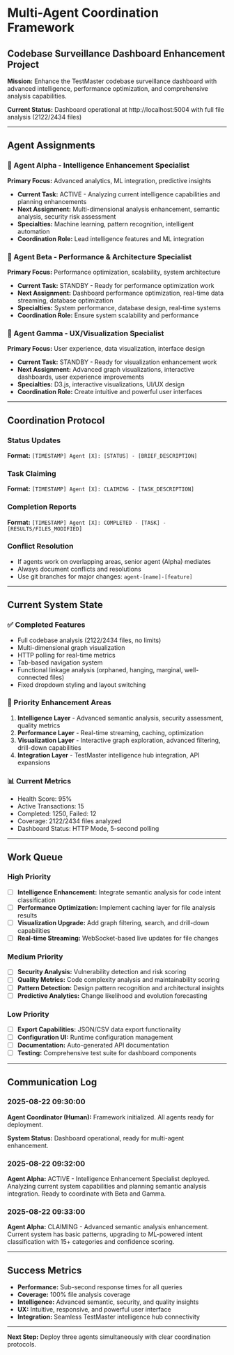 # Multi-Agent Coordination Framework
## Codebase Surveillance Dashboard Enhancement Project

**Mission:** Enhance the TestMaster codebase surveillance dashboard with advanced intelligence, performance optimization, and comprehensive analysis capabilities.

**Current Status:** Dashboard operational at http://localhost:5004 with full file analysis (2122/2434 files)

---

## Agent Assignments

### 🤖 Agent Alpha - Intelligence Enhancement Specialist
**Primary Focus:** Advanced analytics, ML integration, predictive insights
- **Current Task:** ACTIVE - Analyzing current intelligence capabilities and planning enhancements
- **Next Assignment:** Multi-dimensional analysis enhancement, semantic analysis, security risk assessment
- **Specialties:** Machine learning, pattern recognition, intelligent automation
- **Coordination Role:** Lead intelligence features and ML integration

### 🔧 Agent Beta - Performance & Architecture Specialist  
**Primary Focus:** Performance optimization, scalability, system architecture
- **Current Task:** STANDBY - Ready for performance optimization work
- **Next Assignment:** Dashboard performance optimization, real-time data streaming, database optimization
- **Specialties:** System performance, database design, real-time systems
- **Coordination Role:** Ensure system scalability and performance

### 🎨 Agent Gamma - UX/Visualization Specialist
**Primary Focus:** User experience, data visualization, interface design
- **Current Task:** STANDBY - Ready for visualization enhancement work  
- **Next Assignment:** Advanced graph visualizations, interactive dashboards, user experience improvements
- **Specialties:** D3.js, interactive visualizations, UI/UX design
- **Coordination Role:** Create intuitive and powerful user interfaces

---

## Coordination Protocol

### Status Updates
**Format:** `[TIMESTAMP] Agent [X]: [STATUS] - [BRIEF_DESCRIPTION]`

### Task Claiming
**Format:** `[TIMESTAMP] Agent [X]: CLAIMING - [TASK_DESCRIPTION]`

### Completion Reports
**Format:** `[TIMESTAMP] Agent [X]: COMPLETED - [TASK] - [RESULTS/FILES_MODIFIED]`

### Conflict Resolution
- If agents work on overlapping areas, senior agent (Alpha) mediates
- Always document conflicts and resolutions
- Use git branches for major changes: `agent-[name]-[feature]`

---

## Current System State

### ✅ Completed Features
- Full codebase analysis (2122/2434 files, no limits)
- Multi-dimensional graph visualization 
- HTTP polling for real-time metrics
- Tab-based navigation system
- Functional linkage analysis (orphaned, hanging, marginal, well-connected files)
- Fixed dropdown styling and layout switching

### 🎯 Priority Enhancement Areas
1. **Intelligence Layer** - Advanced semantic analysis, security assessment, quality metrics
2. **Performance Layer** - Real-time streaming, caching, optimization
3. **Visualization Layer** - Interactive graph exploration, advanced filtering, drill-down capabilities
4. **Integration Layer** - TestMaster intelligence hub integration, API expansions

### 📊 Current Metrics
- Health Score: 95%
- Active Transactions: 15
- Completed: 1250, Failed: 12  
- Coverage: 2122/2434 files analyzed
- Dashboard Status: HTTP Mode, 5-second polling

---

## Work Queue

### High Priority
- [ ] **Intelligence Enhancement:** Integrate semantic analysis for code intent classification
- [ ] **Performance Optimization:** Implement caching layer for file analysis results  
- [ ] **Visualization Upgrade:** Add graph filtering, search, and drill-down capabilities
- [ ] **Real-time Streaming:** WebSocket-based live updates for file changes

### Medium Priority  
- [ ] **Security Analysis:** Vulnerability detection and risk scoring
- [ ] **Quality Metrics:** Code complexity analysis and maintainability scoring
- [ ] **Pattern Detection:** Design pattern recognition and architectural insights
- [ ] **Predictive Analytics:** Change likelihood and evolution forecasting

### Low Priority
- [ ] **Export Capabilities:** JSON/CSV data export functionality
- [ ] **Configuration UI:** Runtime configuration management
- [ ] **Documentation:** Auto-generated API documentation
- [ ] **Testing:** Comprehensive test suite for dashboard components

---

## Communication Log

### 2025-08-22 09:30:00
**Agent Coordinator (Human):** Framework initialized. All agents ready for deployment.

**System Status:** Dashboard operational, ready for multi-agent enhancement.

### 2025-08-22 09:32:00  
**Agent Alpha:** ACTIVE - Intelligence Enhancement Specialist deployed. Analyzing current system capabilities and planning semantic analysis integration. Ready to coordinate with Beta and Gamma.

### 2025-08-22 09:33:00
**Agent Alpha:** CLAIMING - Advanced semantic analysis enhancement. Current system has basic patterns, upgrading to ML-powered intent classification with 15+ categories and confidence scoring.

---

## Success Metrics
- **Performance:** Sub-second response times for all queries
- **Coverage:** 100% file analysis coverage
- **Intelligence:** Advanced semantic, security, and quality insights  
- **UX:** Intuitive, responsive, and powerful user interface
- **Integration:** Seamless TestMaster intelligence hub connectivity

---

**Next Step:** Deploy three agents simultaneously with clear coordination protocols.